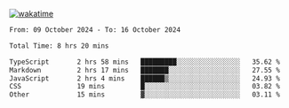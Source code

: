 [![wakatime](https://wakatime.com/badge/user/702d7a0d-6421-40c6-be4d-9b18f6ca91d5.svg)](https://wakatime.com/@702d7a0d-6421-40c6-be4d-9b18f6ca91d5)

<!--START_SECTION:waka-->

```txt
From: 09 October 2024 - To: 16 October 2024

Total Time: 8 hrs 20 mins

TypeScript       2 hrs 58 mins   █████████░░░░░░░░░░░░░░░░   35.62 %
Markdown         2 hrs 17 mins   ███████░░░░░░░░░░░░░░░░░░   27.55 %
JavaScript       2 hrs 4 mins    ██████▒░░░░░░░░░░░░░░░░░░   24.93 %
CSS              19 mins         █░░░░░░░░░░░░░░░░░░░░░░░░   03.82 %
Other            15 mins         ▓░░░░░░░░░░░░░░░░░░░░░░░░   03.11 %
```

<!--END_SECTION:waka-->